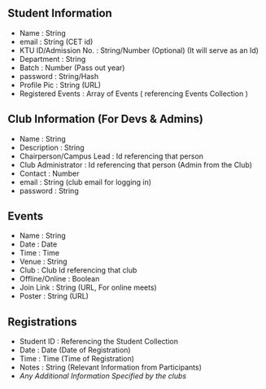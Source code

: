 
## Student Information
- Name : String
- email : String (CET id)
- KTU ID/Admission No.  : String/Number  (Optional) (It will serve as an Id)
- Department : String
- Batch : Number (Pass out year)
- password : String/Hash
- Profile Pic : String (URL)
- Registered Events : Array of Events ( referencing Events Collection )

## Club Information (For Devs & Admins)
- Name : String
- Description : String
- Chairperson/Campus Lead : Id referencing that person
- Club Administrator : Id referencing that person (Admin from the Club)
- Contact : Number
- email : String (club email for logging in)
- password : String

## Events
- Name : String
- Date : Date
- Time : Time
- Venue : String
- Club : Club Id referencing that club
- Offline/Online : Boolean
- Join Link : String (URL, For online meets)
- Poster : String (URL)

## Registrations
- Student ID : Referencing the Student Collection
- Date : Date (Date of Registration)
- Time : Time (Time of Registration)
- Notes : String (Relevant Information from Participants)
- _Any Additional Information Specified by the clubs_
